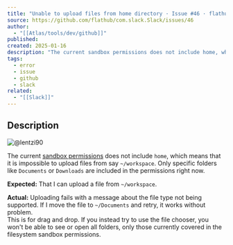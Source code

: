 ```yaml
---
title: "Unable to upload files from home directory · Issue #46 · flathub/com.slack.Slack"
source: https://github.com/flathub/com.slack.Slack/issues/46
author:
  - "[[Atlas/tools/dev/github]]"
published:
created: 2025-01-16
description: "The current sandbox permissions does not include home, which means that it is impossible to upload files from say ~/workspace. Only specific folders like Documents or Downloads are included in the permissions right now. Expected: That I ..."
tags:
  - error
  - issue
  - github
  - slack
related:
  - "[[Slack]]"
---
```

## Description

![@lentzi90](https://avatars.githubusercontent.com/u/9117693?u=21b22fb60ea54a66d0453203cea1d9643e43d8a2&v=4&size=48)

The current [sandbox permissions](https://github.com/flathub/com.slack.Slack/blob/master/com.slack.Slack.json#L16) does not include `home`, which means that it is impossible to upload files from say `~/workspace`. Only specific folders like `Documents` or `Downloads` are included in the permissions right now.

**Expected:** That I can upload a file from `~/workspace`.

**Actual:** Uploading fails with a message about the file type not being supported. If I move the file to `~/Documents` and retry, it works without problem.  
This is for drag and drop. If you instead try to use the file chooser, you won't be able to see or open all folders, only those currently covered in the filesystem sandbox permissions.
